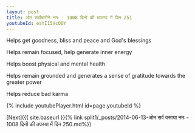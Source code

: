 ```yaml
---
layout: post
title: ओम सर्वांचारीने नमः - 1008 दिनों की तपस्या में दिन 251
youtubeId: esYI15VcOOY
---
```

 
 
Helps get goodness, bliss and peace and God's blessings
 
Helps remain focused, help generate inner energy 
 
Helps boost physical and mental health 
 
Helps remain grounded and generates a sense of gratitude towards the greater power 
 
Helps reduce bad karma
 
 
 
 


{% include youtubePlayer.html id=page.youtubeId %}
 
[Next]({{ site.baseurl }}{% link  split1/_posts/2014-06-13-ओम सर्व वसाया नमः - 1008 दिनों की तपस्या में दिन 250.md%})
 
